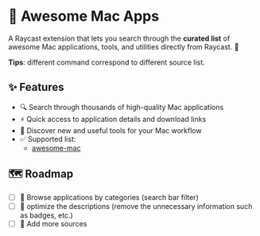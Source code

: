 # 🌟 Awesome Mac Apps

A Raycast extension that lets you search through the **curated list** of awesome Mac applications, tools, and utilities directly from Raycast. 🚀

**Tips**: different command correspond to different source list.

## ✨ Features

- 🔍 Search through thousands of high-quality Mac applications
- ⚡️ Quick access to application details and download links
- 🎯 Discover new and useful tools for your Mac workflow
- ✅ Supported list:
  - [awesome-mac](https://github.com/jaywcjlove/awesome-mac)

## 🗺️ Roadmap

- [ ] 📂 Browse applications by categories (search bar filter)
- [ ] 🔰 optimize the descriptions (remove the unnecessary information such as badges, etc.)
- [ ] 🚀 Add more sources
